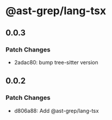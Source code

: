 # @ast-grep/lang-tsx

## 0.0.3

### Patch Changes

- 2adac80: bump tree-sitter version

## 0.0.2

### Patch Changes

- d806a88: Add @ast-grep/lang-tsx
